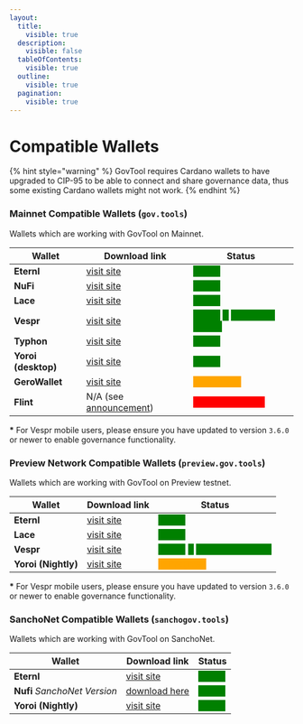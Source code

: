 ```yaml
---
layout:
  title:
    visible: true
  description:
    visible: false
  tableOfContents:
    visible: true
  outline:
    visible: true
  pagination:
    visible: true
---
```


# Compatible Wallets

{% hint style="warning" %}
GovTool requires Cardano wallets to have upgraded to CIP-95 to be able to connect and share governance data, thus some existing Cardano wallets might not work.
{% endhint %}

### [ ](https://docs.sanchogov.tools/how-to-use-govtool/getting-started)Mainnet Compatible Wallets (`gov.tools`)

Wallets which are working with GovTool on Mainnet.

| Wallet              | Download link                                                                                                 | Status                                                                                                                                                                                                                                                                                                                       |
| ------------------- | ------------------------------------------------------------------------------------------------------------- | ---------------------------------------------------------------------------------------------------------------------------------------------------------------------------------------------------------------------------------------------------------------------------------------------------------------------------- |
| **Eternl**          | [visit site](https://chromewebstore.google.com/detail/eternl/kmhcihpebfmpgmihbkipmjlmmioameka)                | <mark style="color:green;background-color:green;">Online</mark>                                                                                                                                                                                                                                                              |
| **NuFi**            | [visit site](https://chromewebstore.google.com/detail/nufi/gpnihlnnodeiiaakbikldcihojploeca)                  | <mark style="color:green;background-color:green;">Online</mark>                                                                                                                                                                                                                                                              |
| **Lace**            | [visit site](https://chromewebstore.google.com/detail/lace/gafhhkghbfjjkeiendhlofajokpaflmk)                  | <mark style="color:green;background-color:green;">Online</mark>                                                                                                                                                                                                                                                              |
| **Vespr**           | [visit site](https://vespr.xyz/)                                                                              | <mark style="color:green;background-color:green;">Online</mark> <mark style="color:green;background-color:green;"></mark><mark style="color:green;background-color:green;">**\***</mark> <mark style="color:green;background-color:green;"></mark><mark style="color:green;background-color:green;">(read note below)</mark> |
| **Typhon**          | [visit site](https://chromewebstore.google.com/detail/typhon-wallet/kfdniefadaanbjodldohaedphafoffoh)         | <mark style="color:green;background-color:green;">Online</mark>                                                                                                                                                                                                                                                              |
| **Yoroi (desktop)** | [visit site](https://chromewebstore.google.com/detail/yoroi/ffnbelfdoeiohenkjibnmadjiehjhajb)                 | <mark style="color:green;background-color:green;">Online</mark>                                                                                                                                                                                                                                                              |
| **GeroWallet**      | [visit site](https://chromewebstore.google.com/detail/gerowallet/bgpipimickeadkjlklgciifhnalhdjhe)            | <mark style="color:orange;background-color:orange;">In Progress</mark>                                                                                                                                                                                                                                                       |
| **Flint**           | N/A (see [announcement](https://x.com/FlintWallet/status/1828184961960308832?t=0eIBBMnAY5feMTOlojFlSg\&s=19)) | <mark style="color:red;background-color:red;">Will not progress</mark>                                                                                                                                                                                                                                                       |

**\*** For Vespr mobile users, please ensure you have updated to version `3.6.0` or newer to enable governance functionality.

###

### Preview Network Compatible Wallets (`preview.gov.tools`)

Wallets which are working with GovTool on Preview testnet.

| Wallet              | Download link                                                                                                  | Status                                                                                                                                                                                                                                                                                                                       |
| ------------------- | -------------------------------------------------------------------------------------------------------------- | ---------------------------------------------------------------------------------------------------------------------------------------------------------------------------------------------------------------------------------------------------------------------------------------------------------------------------- |
| **Eternl**          | [visit site](https://chromewebstore.google.com/detail/eternl/kmhcihpebfmpgmihbkipmjlmmioameka)                 | <mark style="color:green;background-color:green;">Online</mark>                                                                                                                                                                                                                                                              |
| **Lace**            | [visit site](https://chromewebstore.google.com/detail/lace/gafhhkghbfjjkeiendhlofajokpaflmk)                   | <mark style="color:green;background-color:green;">Online</mark>                                                                                                                                                                                                                                                              |
| **Vespr**           | [visit site](https://vespr.xyz/)                                                                               | <mark style="color:green;background-color:green;">Online</mark> <mark style="color:green;background-color:green;"></mark><mark style="color:green;background-color:green;">**\***</mark> <mark style="color:green;background-color:green;"></mark><mark style="color:green;background-color:green;">(read note below)</mark> |
| **Yoroi (Nightly)** | [visit site](https://chrome.google.com/webstore/detail/yoroi-nightly/poonlenmfdfbjfeeballhiibknlknepo/related) | <mark style="color:orange;background-color:orange;">In Progress</mark>                                                                                                                                                                                                                                                       |

**\*** For Vespr mobile users, please ensure you have updated to version `3.6.0` or newer to enable governance functionality.

### SanchoNet Compatible Wallets (`sanchogov.tools`)

Wallets which are working with GovTool  on SanchoNet.

| Wallet                       | Download link                                                                                                  | Status                                                          |
| ---------------------------- | -------------------------------------------------------------------------------------------------------------- | --------------------------------------------------------------- |
| **Eternl**                   | [visit site](https://chromewebstore.google.com/detail/eternl/kmhcihpebfmpgmihbkipmjlmmioameka)                 | <mark style="color:green;background-color:green;">Online</mark> |
| **Nufi** _SanchoNet Version_ | [download here](https://assets.nu.fi/extension/sanchonet/nufi-cwe-sanchonet-latest.zip)                        | <mark style="color:green;background-color:green;">Online</mark> |
| **Yoroi (Nightly)**          | [visit site](https://chrome.google.com/webstore/detail/yoroi-nightly/poonlenmfdfbjfeeballhiibknlknepo/related) | <mark style="color:green;background-color:green;">Online</mark> |
